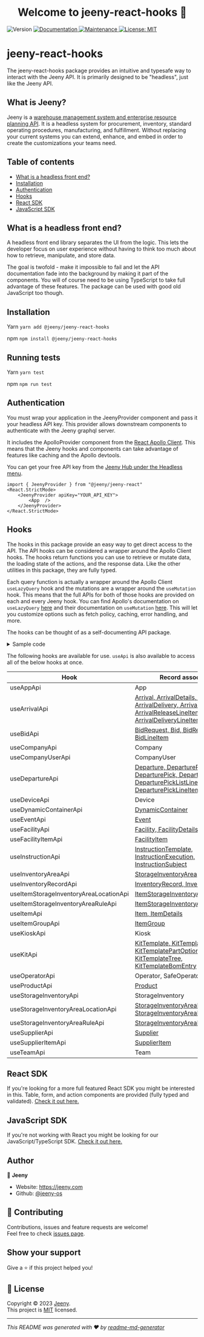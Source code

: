 <h1 align="center">Welcome to jeeny-react-hooks 👋</h1>
<p>
  <img alt="Version" src="https://img.shields.io/badge/version-1.0.2-blue.svg?cacheSeconds=2592000" />
  <a href="https://github.com/jeeny-os/jeeny-react-hooks#readme" target="_blank">
    <img alt="Documentation" src="https://img.shields.io/badge/documentation-yes-brightgreen.svg" />
  </a>
  <a href="https://github.com/jeeny-os/jeeny-react-hooks/graphs/commit-activity" target="_blank">
    <img alt="Maintenance" src="https://img.shields.io/badge/Maintained%3F-yes-green.svg" />
  </a>
  <a href="https://github.com/jeeny-os/jeeny-react-hooks/blob/master/LICENSE" target="_blank">
    <img alt="License: MIT" src="https://img.shields.io/github/license/jeeny-os/jeeny-react" />
  </a>
</p>

# jeeny-react-hooks

The jeeny-react-hooks package provides an intuitive and typesafe way to interact with the Jeeny API. It is primarily designed to be "headless", just like the Jeeny API.

## What is Jeeny?

Jeeny is a [warehouse management system and enterprise resource planning API](https://jeeny.com). It is a headless system for procurement, inventory, standard operating procedures, manufacturing, and fulfillment. Without replacing your current systems you can extend, enhance, and embed in order to create the customizations your teams need.

## Table of contents

- [What is a headless front end?](#what-is-a-headless-front-end)
- [Installation](#installation)
- [Authentication](#authentication)
- [Hooks](#hooks)
- [React SDK](#react-sdk)
- [JavaScript SDK](#javascript-sdk)

## What is a headless front end?

A headless front end library separates the UI from the logic. This lets the developer focus on user experience without having to think too much about how to retrieve, manipulate, and store data.

The goal is twofold - make it impossible to fail and let the API documentation fade into the background by making it part of the components. You will of course need to be using TypeScript to take full advantage of these features. The package can be used with good old JavaScript too though.

## Installation

Yarn
`yarn add @jeeny/jeeny-react-hooks`

npm
`npm install @jeeny/jeeny-react-hooks`

## Running tests

Yarn
`yarn test`

npm
`npm run test`

## Authentication

You must wrap your application in the JeenyProvider component and pass it your headless API key. This provider allows downstream components to authenticate with the Jeeny graphql server.

It includes the ApolloProvider component from the [React Apollo Client](https://www.apollographql.com/docs/react/). This means that the Jeeny hooks and components can take advantage of features like caching and the Apollo devtools.

You can get your free API key from the [Jeeny Hub under the Headless menu](https://hub.jeeny.com/headless/api-keys).

```
import { JeenyProvider } from "@jeeny/jeeny-react"
<React.StrictMode>
	<JeenyProvider apiKey="YOUR_API_KEY">
		<App  />
	</JeenyProvider>
</React.StrictMode>
```

## Hooks

The hooks in this package provide an easy way to get direct access to the API. The API hooks can be considered a wrapper around the Apollo Client hooks. The hooks return functions you can use to retrieve or mutate data, the loading state of the actions, and the response data. Like the other utilities in this package, they are fully typed.

Each query function is actually a wrapper around the Apollo Client `useLazyQuery` hook and the mutations are a wrapper around the `useMutation` hook. This means that the full APIs for both of those hooks are provided on each and every Jeeny hook. You can find Apollo's documentation on `useLazyQuery` [here](https://www.apollographql.com/docs/react/data/queries/#usequery-api) and their documentation on `useMutation` [here](https://www.apollographql.com/docs/react/data/mutations#usemutation-api). This will let you customize options such as fetch policy, caching, error handling, and more.

The hooks can be thought of as a self-documenting API package.

<details>
<summary>Sample code</Summary>

```
const {
  getItem: {
    query: getItem,
    data,
    loading
  }
} = useItem({
  getItem: {
    options: {
      onCompleted: (data) => dropTheBalloons();
    }
  }
})

useEffect(() => {
  getItem({variables: { id }})
}, [getItem, id])

if (isLoading) {
  return <Loader />
}

const item = data.getItem;

return <div>
  {item.name}
</div>
```

</details>

The following hooks are available for use. `useApi` is also available to access all of the below hooks at once.

| Hook                                   | Record associations                                                                                                                                                         |
| -------------------------------------- | --------------------------------------------------------------------------------------------------------------------------------------------------------------------------- |
| useAppApi                              | App                                                                                                                                                                         |
| useArrivalApi                          | [Arrival, ArrivalDetails, ArrivalRelease, ArrivalDelivery, ArrivalLineItem, ArrivalReleaseLineItem, ArrivalDeliveryLineItem](https://dev.jeeny.com/data-and-logic/arrivals) |
| useBidApi                              | [BidRequest, Bid, BidRequestLineItem, BidLineItem](https://dev.jeeny.com/data-and-logic/bids)                                                                               |
| useCompanyApi                          | Company                                                                                                                                                                     |
| useCompanyUserApi                      | CompanyUser                                                                                                                                                                 |
| useDepartureApi                        | [Departure, DeparturePickList, DeparturePick, DepartureLineItem, DeparturePickListLineItem, DeparturePickLineItem](https://dev.jeeny.com/data-and-logic/departures)         |
| useDeviceApi                           | Device                                                                                                                                                                      |
| useDynamicContainerApi                 | [DynamicContainer](https://dev.jeeny.com/data-and-logic/dynamic-containers)                                                                                                 |
| useEventApi                            | [Event](https://dev.jeeny.com/data-and-logic/events)                                                                                                                        |
| useFacilityApi                         | [Facility, FacilityDetails](https://dev.jeeny.com/data-and-logic/facilities)                                                                                                |
| useFacilityItemApi                     | [FacilityItem](https://dev.jeeny.com/data-and-logic/facility-items)                                                                                                         |
| useInstructionApi                      | [InstructionTemplate, InstructionExecution, InstructionSubject](https://dev.jeeny.com/data-and-logic/instructions)                                                          |
| useInventoryAreaApi                    | [StorageInventoryArea](https://dev.jeeny.com/data-and-logic/inventory-areas)                                                                                                |
| useInventoryRecordApi                  | [InventoryRecord, InventoryLog](https://dev.jeeny.com/data-and-logic/inventory-records)                                                                                     |
| useItemStorageInventoryAreaLocationApi | [ItemStorageInventoryAreaLocation](https://dev.jeeny.com/data-and-logic/static-item-locations)                                                                              |
| useItemStorageInventoryAreaRuleApi     | [ItemStorageInventoryAreaRule](https://dev.jeeny.com/data-and-logic/static-item-locations)                                                                                  |
| useItemApi                             | [Item, ItemDetails](https://dev.jeeny.com/data-and-logic/items)                                                                                                             |
| useItemGroupApi                        | [ItemGroup](https://dev.jeeny.com/data-and-logic/item-groups)                                                                                                               |
| useKioskApi                            | Kiosk                                                                                                                                                                       |
| useKitApi                              | [KitTemplate, KitTemplatePart, KitTemplatePartOption, KitTemplateTree, KitTemplateBomEntry](https://dev.jeeny.com/data-and-logic/kits)                                      |
| useOperatorApi                         | Operator, SafeOperator                                                                                                                                                      |
| useProductApi                          | [Product](https://dev.jeeny.com/data-and-logic/products)                                                                                                                    |
| useStorageInventoryApi                 | StorageInventory                                                                                                                                                            |
| useStorageInventoryAreaLocationApi     | [StorageInventoryAreaLocation, StorageInventoryAreaLocationPayload](https://dev.jeeny.com/data-and-logic/storage-locations)                                                 |
| useStorageInventoryAreaRuleApi         | [StorageInventoryAreaRule](https://dev.jeeny.com/data-and-logic/storage-locations)                                                                                          |
| useSupplierApi                         | [Supplier](https://dev.jeeny.com/data-and-logic/suppliers)                                                                                                                  |
| useSupplierItemApi                     | [SupplierItem](https://dev.jeeny.com/data-and-logic/supplier-items)                                                                                                         |
| useTeamApi                             | Team                                                                                                                                                                        |

## React SDK

If you're looking for a more full featured React SDK you might be interested in this. Table, form, and action components are provided (fully typed and validated). [Check it out here.](https://github.com/jeeny-os/jeeny-react)

## JavaScript SDK

If you're not working with React you might be looking for our JavaScript/TypeScript SDK. [Check it out here.](https://github.com/jeeny-os/jeeny-js-sdk)

## Author

👤 **Jeeny**

- Website: https://jeeny.com
- Github: [@jeeny-os](https://github.com/jeeny-os)

## 🤝 Contributing

Contributions, issues and feature requests are welcome!<br />Feel free to check [issues page](https://github.com/jeeny-os/jeeny-react/issues).

## Show your support

Give a ⭐️ if this project helped you!

## 📝 License

Copyright © 2023 [Jeeny](https://github.com/jeeny-os).<br />
This project is [MIT](https://github.com/jeeny-os/jeeny-react/blob/master/LICENSE) licensed.

---

_This README was generated with ❤️ by [readme-md-generator](https://github.com/kefranabg/readme-md-generator)_
